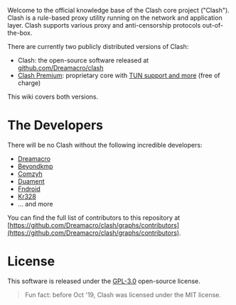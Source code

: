 Welcome to the official knowledge base of the Clash core project ("Clash"). Clash is a rule-based proxy utility running on the network and application layer. Clash supports various proxy and anti-censorship protocols out-of-the-box.

There are currently two publicly distributed versions of Clash:

- Clash: the open-source software released at [github.com/Dreamacro/clash](https://github.com/Dreamacro/clash)
- [Clash Premium](https://github.com/Dreamacro/clash/releases/tag/premium): proprietary core with [TUN support and more](https://github.com/Dreamacro/clash/wiki/Clash-Premium-Features) (free of charge)

This wiki covers both versions.

# The Developers

There will be no Clash without the following incredible developers:

- [Dreamacro](https://github.com/Dreamacro)
- [Beyondkmp](https://github.com/beyondkmp)
- [Comzyh](https://github.com/comzyh)
- [Duament](https://github.com/duament)
- [Fndroid](https://github.com/Fndroid)
- [Kr328](https://github.com/kr328)
- ... and more

You can find the full list of contributors to this repository at [https://github.com/Dreamacro/clash/graphs/contributors](https://github.com/Dreamacro/clash/graphs/contributors).

# License

This software is released under the [GPL-3.0](https://github.com/Dreamacro/clash/blob/master/LICENSE) open-source license.

> Fun fact: before Oct '19, Clash was licensed under the MIT license.
